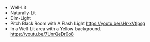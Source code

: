 - Well-Lit
- Naturally-Lit
- Dim-Light
- Pitch Black Room with A Flash Light
https://youtu.be/sHr-xVtIpsg 
- In a Well-Lit area with a Yellow background.
https://youtu.be/7UnrQeDr0o8
